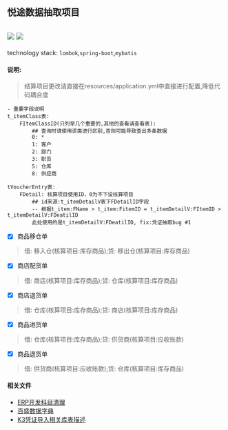 ## 悦途数据抽取项目
![](https://img.shields.io/badge/JDK-1.8-green.svg)
![](https://img.shields.io/badge/release-1.0-blue.svg)
---
technology stack: <code>lombok</code>,<code>spring-boot</code>,<code>mybatis</code>
#### 说明: 
> 结算项目更改请直接在resources/application.yml中直接进行配置,降低代码耦合度

```
- 重要字段说明
t_itemClass表:
    FItemClassID(只列举几个重要的,其他的查看请查看表):
        ## 查询时请使用该类进行区别,否则可能导致查出多条数据
        0: *
        1: 客户
        2: 部门
        3: 职员
        5: 仓库
        8: 供应商
        
tVoucherEntry表:
    FDetail: 核算项目使用ID，0为不下设核算项目
        ## id来源:t_itemDetailV表下FDetailID字段
        -- 根据t_item:FName > t_item:FitemID = t_itemDetailV:FItemID > t_itemDetailV:FDeatilID
        此处使用的是t_itemDetailV:FDeatilID, fix:凭证抽取bug #1
```

- [x] 商品移仓单
> 借: 移入仓(核算项目:库存商品);贷: 移出仓(核算项目:库存商品)

- [x] 商店配货单
> 借: 商店(核算项目:库存商品);贷: 仓库(核算项目:库存商品)

- [x] 商店退货单
> 借: 仓库(核算项目:库存商品);贷: 商店(核算项目:库存商品)

- [x] 商品进货单
> 借: 仓库(核算项目:库存商品);贷: 供货商(核算项目:应收账款)

- [x] 商品退货单
> 借: 供货商(核算项目:应收账款);贷: 仓库(核算项目:库存商品)

#### 相关文件
- [ERP开发科目清理](http://t.cn/AiQSS7k0)
- [百盛数据字典](http://t.cn/AiQSoLTt)
- [K3凭证导入相关库表描述](http://t.cn/AiQS9bOC)

